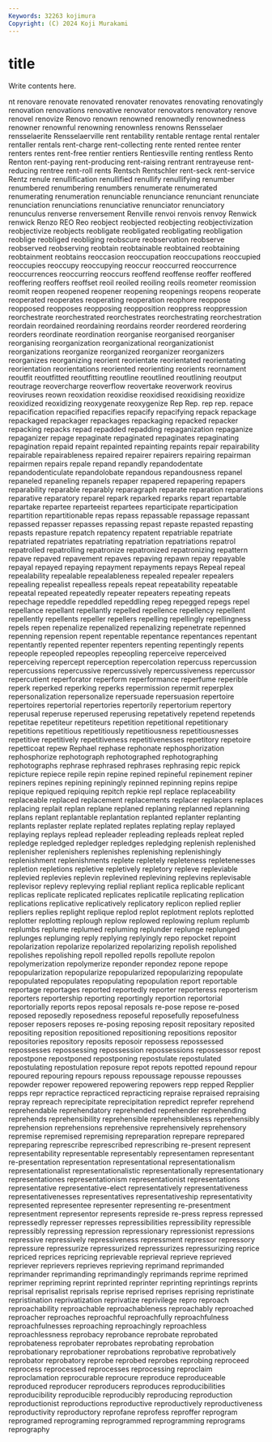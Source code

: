 ```yaml
---
Keywords: 32263 kojimura
Copyright: (C) 2024 Koji Murakami
---
```


# title

Write contents here.



nt renovare
renovate renovated renovater renovates renovating renovatingly renovation renovations renovative renovator
renovators renovatory renove renovel renovize Renovo renown renowned renownedly renownedness
renowner renownful renowning renownless renowns Rensselaer rensselaerite Rensselaerville rent rentability
rentable rentage rental rentaler rentaller rentals rent-charge rent-collecting rente rented
rentee renter renters rentes rent-free rentier rentiers Rentiesville renting rentless
Rento Renton rent-paying rent-producing rent-raising rentrant rentrayeuse rent-reducing rentree rent-roll
rents Rentsch Rentschler rent-seck rent-service Rentz renule renullification renullified renullify
renullifying renumber renumbered renumbering renumbers renumerate renumerated renumerating renumeration renunciable
renunciance renunciant renunciate renunciation renunciations renunciative renunciator renunciatory renunculus renverse
renversement Renville renvoi renvois renvoy Renwick renwick Renzo REO Reo
reobject reobjected reobjecting reobjectivization reobjectivize reobjects reobligate reobligated reobligating reobligation
reoblige reobliged reobliging reobscure reobservation reobserve reobserved reobserving reobtain reobtainable
reobtained reobtaining reobtainment reobtains reoccasion reoccupation reoccupations reoccupied reoccupies reoccupy
reoccupying reoccur reoccurred reoccurrence reoccurrences reoccurring reoccurs reoffend reoffense reoffer
reoffered reoffering reoffers reoffset reoil reoiled reoiling reoils reometer reomission
reomit reopen reopened reopener reopening reopenings reopens reoperate reoperated reoperates
reoperating reoperation reophore reoppose reopposed reopposes reopposing reopposition reoppress reoppression
reorchestrate reorchestrated reorchestrates reorchestrating reorchestration reordain reordained reordaining reordains reorder
reordered reordering reorders reordinate reordination reorganise reorganised reorganiser reorganising reorganization
reorganizational reorganizationist reorganizations reorganize reorganized reorganizer reorganizers reorganizes reorganizing reorient
reorientate reorientated reorientating reorientation reorientations reoriented reorienting reorients reornament reoutfit
reoutfitted reoutfitting reoutline reoutlined reoutlining reoutput reoutrage reovercharge reoverflow reovertake
reoverwork reovirus reoviruses reown reoxidation reoxidise reoxidised reoxidising reoxidize reoxidized
reoxidizing reoxygenate reoxygenize Rep Rep. rep rep. repace repacification repacified
repacifies repacify repacifying repack repackage repackaged repackager repackages repackaging repacked
repacker repacking repacks repad repadded repadding repaganization repaganize repaganizer repage
repaginate repaginated repaginates repaginating repagination repaid repaint repainted repainting repaints
repair repairability repairable repairableness repaired repairer repairers repairing repairman repairmen
repairs repale repand repandly repandodentate repandodenticulate repandolobate repandous repandousness repanel
repaneled repaneling repanels repaper repapered repapering repapers reparability reparable reparably
reparagraph reparate reparation reparations reparative reparatory reparel repark reparked reparks
repart repartable repartake repartee reparteeist repartees reparticipate reparticipation repartition repartitionable
repas repass repassable repassage repassant repassed repasser repasses repassing repast
repaste repasted repasting repasts repasture repatch repatency repatent repatriable repatriate
repatriated repatriates repatriating repatriation repatriations repatrol repatrolled repatrolling repatronize repatronized
repatronizing repattern repave repaved repavement repaves repaving repawn repay repayable
repayal repayed repaying repayment repayments repays Repeal repeal repealability repealable
repealableness repealed repealer repealers repealing repealist repealless repeals repeat repeatability
repeatable repeatal repeated repeatedly repeater repeaters repeating repeats repechage repeddle
repeddled repeddling repeg repegged repegs repel repellance repellant repellantly repelled
repellence repellency repellent repellently repellents repeller repellers repelling repellingly repellingness
repels repen repenalize repenalized repenalizing repenetrate repenned repenning repension repent
repentable repentance repentances repentant repentantly repented repenter repenters repenting repentingly
repents repeople repeopled repeoples repeopling reperceive reperceived reperceiving repercept reperception
repercolation repercuss repercussion repercussions repercussive repercussively repercussiveness repercussor repercutient reperforator
reperform reperformance reperfume reperible reperk reperked reperking reperks repermission repermit
reperplex repersonalization repersonalize repersuade repersuasion repertoire repertoires repertorial repertories repertorily
repertorium repertory reperusal reperuse reperused reperusing repetatively repetend repetends repetitae
repetiteur repetiteurs repetition repetitional repetitionary repetitions repetitious repetitiously repetitiousness repetitiousnesses
repetitive repetitively repetitiveness repetitivenesses repetitory repetoire repetticoat repew Rephael rephase
rephonate rephosphorization rephosphorize rephotograph rephotographed rephotographing rephotographs rephrase rephrased rephrases
rephrasing repic repick repicture repiece repile repin repine repined repineful
repinement repiner repiners repines repining repiningly repinned repinning repins repipe
repique repiqued repiquing repitch repkie repl replace replaceability replaceable replaced
replacement replacements replacer replacers replaces replacing replait replan replane replaned
replaning replanned replanning replans replant replantable replantation replanted replanter replanting
replants replaster replate replated replates replating replay replayed replaying replays
replead repleader repleading repleads repleat repled repledge repledged repledger repledges
repledging replenish replenished replenisher replenishers replenishes replenishing replenishingly replenishment replenishments
replete repletely repleteness repletenesses repletion repletions repletive repletively repletory repleve
repleviable replevied replevies replevin replevined replevining replevins replevisable replevisor replevy
replevying replial repliant replica replicable replicant replicas replicate replicated replicates
replicatile replicating replication replications replicative replicatively replicatory replicon replied replier
repliers replies replight replique replod replot replotment replots replotted replotter
replotting replough replow replowed replowing replum replumb replumbs replume replumed
repluming replunder replunge replunged replunges replunging reply replying replyingly repo
repocket repoint repolarization repolarize repolarized repolarizing repolish repolished repolishes repolishing
repoll repolled repolls repollute repolon repolymerization repolymerize reponder repondez repone
repope repopularization repopularize repopularized repopularizing repopulate repopulated repopulates repopulating repopulation
report reportable reportage reportages reported reportedly reporter reporteress reporterism reporters
reportership reporting reportingly reportion reportorial reportorially reports repos reposal reposals
re-pose repose re-posed reposed reposedly reposedness reposeful reposefully reposefulness reposer
reposers reposes re-posing reposing reposit repositary reposited repositing reposition repositioned
repositioning repositions repositor repositories repository reposits reposoir repossess repossessed repossesses
repossessing repossession repossessions repossessor repost repostpone repostponed repostponing repostulate repostulated
repostulating repostulation reposure repot repots repotted repound repour repoured repouring
repours repouss repoussage repousse repousses repowder repower repowered repowering repowers
repp repped Repplier repps repr repractice repracticed repracticing repraise repraised
repraising repray repreach reprecipitate reprecipitation repredict reprefer reprehend reprehendable reprehendatory
reprehended reprehender reprehending reprehends reprehensibility reprehensible reprehensibleness reprehensibly reprehension reprehensions
reprehensive reprehensively reprehensory repremise repremised repremising repreparation reprepare reprepared repreparing
represcribe represcribed represcribing re-present represent representability representable representably representamen representant
re-presentation representation representational representationalism representationalist representationalistic representationally representationary representationes representationism
representationist representations representative representative-elect representatively representativeness representativenesses representatives representativeship representativity
represented representee representer representing re-presentment representment representor represents represide re-press
repress repressed repressedly represser represses repressibilities repressibility repressible repressibly repressing
repression repressionary repressionist repressions repressive repressively repressiveness repressment repressor repressory
repressure repressurize repressurized repressurizes repressurizing reprice repriced reprices repricing reprievable
reprieval reprieve reprieved repriever reprievers reprieves reprieving reprimand reprimanded reprimander
reprimanding reprimandingly reprimands reprime reprimed reprimer repriming reprint reprinted reprinter
reprinting reprintings reprints reprisal reprisalist reprisals reprise reprised reprises reprising
repristinate repristination reprivatization reprivatize reprivilege repro reproach reproachability reproachable reproachableness
reproachably reproached reproacher reproaches reproachful reproachfully reproachfulness reproachfulnesses reproaching reproachingly
reproachless reproachlessness reprobacy reprobance reprobate reprobated reprobateness reprobater reprobates reprobating
reprobation reprobationary reprobationer reprobations reprobative reprobatively reprobator reprobatory reprobe reprobed
reprobes reprobing reproceed reprocess reprocessed reprocesses reprocessing reproclaim reproclamation reprocurable
reprocure reproduce reproduceable reproduced reproducer reproducers reproduces reproducibilities reproducibility reproducible
reproducibly reproducing reproduction reproductionist reproductions reproductive reproductively reproductiveness reproductivity reproductory
reprofane reprofess reproffer reprogram reprogramed reprograming reprogrammed reprogramming reprograms reprography
